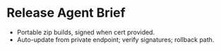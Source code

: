 # Release Agent Brief

- Portable zip builds, signed when cert provided.
- Auto-update from private endpoint; verify signatures; rollback path.
